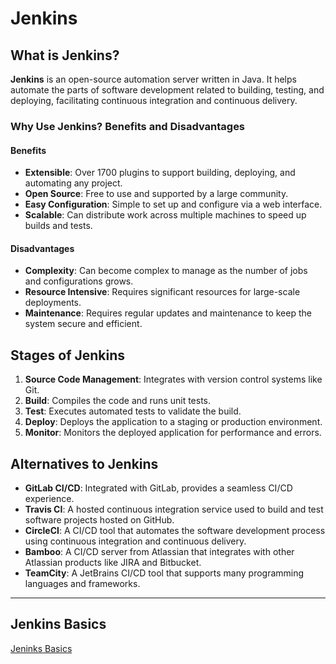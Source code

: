 # Jenkins

## What is Jenkins?

**Jenkins** is an open-source automation server written in Java. It helps automate the parts of software development related to building, testing, and deploying, facilitating continuous integration and continuous delivery.

### Why Use Jenkins? Benefits and Disadvantages

#### Benefits

- **Extensible**: Over 1700 plugins to support building, deploying, and automating any project.
- **Open Source**: Free to use and supported by a large community.
- **Easy Configuration**: Simple to set up and configure via a web interface.
- **Scalable**: Can distribute work across multiple machines to speed up builds and tests.

#### Disadvantages

- **Complexity**: Can become complex to manage as the number of jobs and configurations grows.
- **Resource Intensive**: Requires significant resources for large-scale deployments.
- **Maintenance**: Requires regular updates and maintenance to keep the system secure and efficient.

## Stages of Jenkins

1. **Source Code Management**: Integrates with version control systems like Git.
2. **Build**: Compiles the code and runs unit tests.
3. **Test**: Executes automated tests to validate the build.
4. **Deploy**: Deploys the application to a staging or production environment.
5. **Monitor**: Monitors the deployed application for performance and errors.

## Alternatives to Jenkins

- **GitLab CI/CD**: Integrated with GitLab, provides a seamless CI/CD experience.
- **Travis CI**: A hosted continuous integration service used to build and test software projects hosted on GitHub.
- **CircleCI**: A CI/CD tool that automates the software development process using continuous integration and continuous delivery.
- **Bamboo**: A CI/CD server from Atlassian that integrates with other Atlassian products like JIRA and Bitbucket.
- **TeamCity**: A JetBrains CI/CD tool that supports many programming languages and frameworks.

---

## Jenkins Basics

[Jeninks Basics](jenkins-basics.md)
